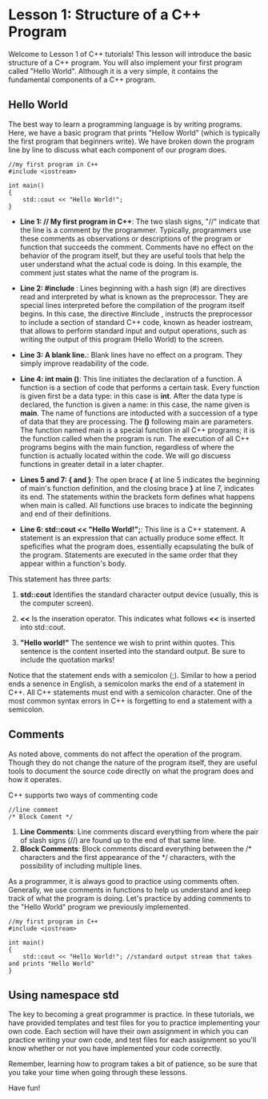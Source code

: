 Lesson 1: Structure of a C++ Program
==========

Welcome to Lesson 1 of C++ tutorials! This lesson will introduce the basic structure of a C++ program. You will also implement your first program called "Hello World". Although it is a very simple, it contains the fundamental components of a C++ program.

Hello World
---------

The best way to learn a programming language is by writing programs. Here, we have a basic program that prints "Hellow World" (which is typically the first program that beginners write). We have broken down the program line by line to discuss what each component of our program does.

	//my first program in C++
	#include <iostream>
	
	int main()
	{
		std::cout << "Hello World!";
	}

+ **Line 1: // My first program in C++**:
The two slash signs, "//"  indicate that the line is a comment by the programmer. Typically, programmers use these comments as observations or descriptions of the program or function that succeeds the comment. Comments have no effect on the behavior of the program itself, but they are useful tools that help the user understand what the actual code is doing. In this example, the comment just states what the name of the program is.

+ **Line 2: #include <iostream>**:
Lines beginning with a hash sign (#) are directives read and interpreted by what is known as the preprocessor. They are special lines interpreted before the compilation of the program itself begins. In this case, the directive #include <iostream>, instructs the preprocessor to include a section of standard C++ code, known as header iostream, that allows to perform standard input and output operations, such as writing the output of this program (Hello World) to the screen.

* **Line 3: A blank line.**:
Blank lines have no effect on a program. They simply improve readability of the code.

* **Line 4: int main ()**:
This line initiates the declaration of a function. A function is a section of code that performs a certain task. Every function is given first be a data type: in this case is **int**. After the data type is declared, the function is given a name: in this case, the name given is **main**. The name of functions are intoducted with a succession of a type of data that they are processing. The **()** following main are parameters. The function named main is a special function in all C++ programs; it is the function called when the program is run. The execution of all C++ programs begins with the main function, regardless of where the function is actually located within the code. We will go discuess functions in greater detail in a later chapter.
* **Lines 5 and 7: { and }**:
The open brace **{** at line 5 indicates the beginning of main's function definition, and the closing brace **}** at line 7, indicates its end. The statements within the brackets form defines what happens when main is called. All functions use braces to indicate the beginning and end of their definitions.

+ **Line 6: std::cout << "Hello World!";**:
This line is a C++ statement. A statement is an expression that can actually produce some effect. It speficifies what the program does, essentially ecapsulating the bulk of the program. Statements are executed in the same order that they appear within a function's body.

This statement has three parts: 

1. **std::cout** Identifies the standard character output device (usually, this is the computer screen). 

2. **<<** Is the inseration operator. This indicates what follows **<<** is inserted into std::cout. 

3. **"Hello world!"** The sentence we wish to print within quotes. This sentence is the content inserted into the standard output. Be sure to include the quotation marks!

Notice that the statement ends with a semicolon (;). Similar to how a period ends a senence in English, a semicolon marks the end of a statement in C++. All C++ statements must end with a semicolon character. One of the most common syntax errors in C++ is forgetting to end a statement with a semicolon.




Comments
---------

As noted above, comments do not affect the operation of the program. Though they do not change the nature of the program itself, they are useful tools to document the source code directly on what the program does and how it operates.

C++ supports two ways of commenting code
	
	//line comment
	/* Block Coment */

1. **Line Comments**: Line comments discard everything from where the pair of slash signs (//) are found up to the end of that same line. 
2. **Block Comments**: Block comments discard everything between the /* characters and the first appearance of the */ characters, with the possibility of including multiple lines.

As a programmer, it is always good to practice using comments often. Generally, we use comments in functions to help us understand and keep track of what the program is doing. Let's practice by adding comments to the "Hello World" program we previously implemented.

	//my first program in C++
	#include <iostream>
	
	int main()
	{
		std::cout << "Hello World!"; //standard output stream that takes and prints "Hello World"
	}



Using namespace std
--------

The key to becoming a great programmer is practice. In these tutorials, we have provided templates and test files for you to practice implementing your own code. Each section will have their own assignment in which you can practice writing your own code, and test files for each assignment so you'll know whether or not you have implemented your code correctly.

Remember, learning how to program takes a bit of patience, so be sure that you take your time when going through these lessons.

Have fun!

